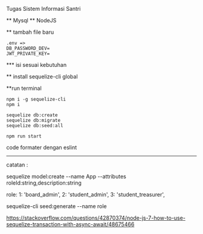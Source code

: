 Tugas Sistem Informasi Santri

** Mysql
** NodeJS 

** tambah file baru 

    .env => 
    DB_PASSWORD_DEV=
    JWT_PRIVATE_KEY=

*** isi sesuai kebutuhan

** install sequelize-cli global
    
**run terminal

    npm i -g sequelize-cli
    npm i

    sequelize db:create
    sequelize db:migrate
    sequelize db:seed:all

    npm run start

code formater dengan eslint

________________________________________________________________________________________________________

catatan : 








sequelize model:create --name App --attributes roleId:string,description:string


role: 
1: 'board_admin',
2: 'student_admin',
3: 'student_treasurer',



sequelize-cli seed:generate --name role

https://stackoverflow.com/questions/42870374/node-js-7-how-to-use-sequelize-transaction-with-async-await/48675466   
